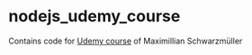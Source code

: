 # nodejs_udemy_course
Contains code for [Udemy course](https://www.udemy.com/course/nodejs-the-complete-guide/) of Maximillian Schwarzmüller

